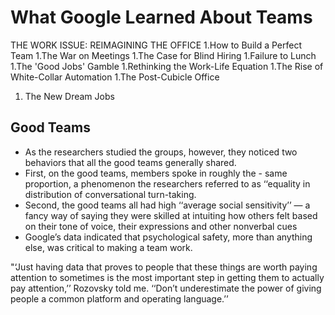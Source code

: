 # What Google Learned About Teams

THE WORK ISSUE: REIMAGINING THE OFFICE
 1.How to Build a Perfect Team
 1.The War on Meetings
 1.The Case for Blind Hiring
 1.Failure to Lunch
 1.The 'Good Jobs' Gamble
 1.Rethinking the Work-Life Equation
 1.The Rise of White-Collar Automation
 1.The Post-Cubicle Office
 1. The New Dream Jobs
 
 ## Good Teams
  - As the researchers studied the groups, however, they noticed two behaviors that all the good teams generally shared. 
  - First, on the good teams, members spoke in roughly the   -  same proportion, a phenomenon the researchers referred to as ‘‘equality in distribution of conversational turn-taking.
  - Second, the good teams all had high ‘‘average social sensitivity’’ — a fancy way of saying they were skilled at intuiting how others felt based on their tone of voice, their expressions and other nonverbal cues
  - Google’s data indicated that psychological safety, more than anything else, was critical to making a team work.
  
  "‘Just having data that proves to people that these things are worth paying attention to sometimes is the most important step in getting them to actually pay attention,’’ Rozovsky told me. ‘‘Don’t underestimate the power of giving people a common platform and operating language.’’
